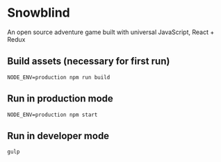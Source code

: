 # Snowblind

An open source adventure game built with universal JavaScript, React + Redux

## Build assets (necessary for first run)

```
NODE_ENV=production npm run build
```

## Run in production mode

```
NODE_ENV=production npm start
```

## Run in developer mode

```
gulp
```
